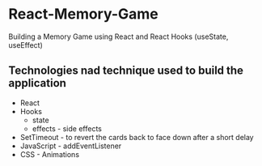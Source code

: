 # React-Memory-Game
Building a Memory Game using React and React Hooks (useState, useEffect) 

## Technologies nad technique used to build the application 

* React 
* Hooks 
    * state 
    * effects  - side effects 
* SetTimeout - to revert the cards back to face down after a short delay 
* JavaScript - addEventListener 
* CSS - Animations 

